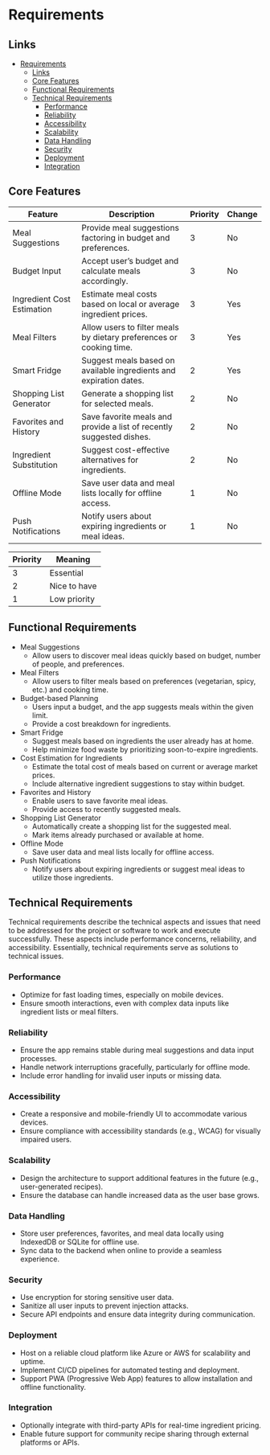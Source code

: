 # Requirements

## Links
- [Requirements](#requirements)
  - [Links](#links)
  - [Core Features](#core-features)
  - [Functional Requirements](#functional-requirements)
  - [Technical Requirements](#technical-requirements)
    - [Performance](#performance)
    - [Reliability](#reliability)
    - [Accessibility](#accessibility)
    - [Scalability](#scalability)
    - [Data Handling](#data-handling)
    - [Security](#security)
    - [Deployment](#deployment)
    - [Integration](#integration)

## Core Features

| **Feature**                   | **Description**                                                       | **Priority** | **Change**   |
|-------------------------------|-----------------------------------------------------------------------|--------------|--------------|
| Meal Suggestions              | Provide meal suggestions factoring in budget and preferences.         | 3            | No           |
| Budget Input                  | Accept user’s budget and calculate meals accordingly.                 | 3            | No           |
| Ingredient Cost Estimation    | Estimate meal costs based on local or average ingredient prices.      | 3            | Yes          |
| Meal Filters                  | Allow users to filter meals by dietary preferences or cooking time.   | 3            | Yes          |
| Smart Fridge                  | Suggest meals based on available ingredients and expiration dates.    | 2            | Yes          |
| Shopping List Generator       | Generate a shopping list for selected meals.                          | 2            | No           |
| Favorites and History         | Save favorite meals and provide a list of recently suggested dishes.  | 2            | No           |
| Ingredient Substitution       | Suggest cost-effective alternatives for ingredients.                  | 2            | No           |
| Offline Mode                  | Save user data and meal lists locally for offline access.             | 1            | No           |
| Push Notifications            | Notify users about expiring ingredients or meal ideas.                | 1            | No           |

| **Priority** | **Meaning**    |
|--------------|----------------|
| 3            | Essential      |
| 2            | Nice to have   |
| 1            | Low priority   |

## Functional Requirements

- Meal Suggestions
    - Allow users to discover meal ideas quickly based on budget, number of people, and preferences.
- Meal Filters
    - Allow users to filter meals based on preferences (vegetarian, spicy, etc.) and cooking time.
- Budget-based Planning
    - Users input a budget, and the app suggests meals within the given limit.
    - Provide a cost breakdown for ingredients.
- Smart Fridge
    - Suggest meals based on ingredients the user already has at home.
    - Help minimize food waste by prioritizing soon-to-expire ingredients.
- Cost Estimation for Ingredients
    - Estimate the total cost of meals based on current or average market prices.
    - Include alternative ingredient suggestions to stay within budget.
- Favorites and History
    - Enable users to save favorite meal ideas.
    - Provide access to recently suggested meals.
- Shopping List Generator
    - Automatically create a shopping list for the suggested meal.
    - Mark items already purchased or available at home.
- Offline Mode
    - Save user data and meal lists locally for offline access.
- Push Notifications
    - Notify users about expiring ingredients or suggest meal ideas to utilize those ingredients.

## Technical Requirements

Technical requirements describe the technical aspects and issues that need to be addressed for the project or software to work and execute successfully. These aspects include performance concerns, reliability, and accessibility. Essentially, technical requirements serve as solutions to technical issues.

### Performance
- Optimize for fast loading times, especially on mobile devices.
- Ensure smooth interactions, even with complex data inputs like ingredient lists or meal filters.

### Reliability
- Ensure the app remains stable during meal suggestions and data input processes.
- Handle network interruptions gracefully, particularly for offline mode.
- Include error handling for invalid user inputs or missing data.

### Accessibility
- Create a responsive and mobile-friendly UI to accommodate various devices.
- Ensure compliance with accessibility standards (e.g., WCAG) for visually impaired users.

### Scalability
- Design the architecture to support additional features in the future (e.g., user-generated recipes).
- Ensure the database can handle increased data as the user base grows.

### Data Handling
- Store user preferences, favorites, and meal data locally using IndexedDB or SQLite for offline use.
- Sync data to the backend when online to provide a seamless experience.

### Security
- Use encryption for storing sensitive user data.
- Sanitize all user inputs to prevent injection attacks.
- Secure API endpoints and ensure data integrity during communication.

### Deployment
- Host on a reliable cloud platform like Azure or AWS for scalability and uptime.
- Implement CI/CD pipelines for automated testing and deployment.
- Support PWA (Progressive Web App) features to allow installation and offline functionality.

### Integration
- Optionally integrate with third-party APIs for real-time ingredient pricing.
- Enable future support for community recipe sharing through external platforms or APIs.

